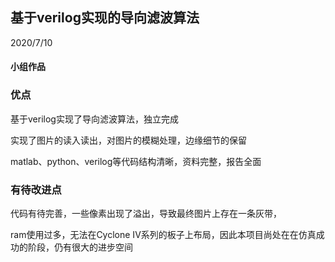 ## 基于verilog实现的导向滤波算法

2020/7/10



#### 小组作品




### 优点

基于verilog实现了导向滤波算法，独立完成

实现了图片的读入读出，对图片的模糊处理，边缘细节的保留

matlab、python、verilog等代码结构清晰，资料完整，报告全面



### 有待改进点

代码有待完善，一些像素出现了溢出，导致最终图片上存在一条灰带，

ram使用过多，无法在Cyclone IV系列的板子上布局，因此本项目尚处在在仿真成功的阶段，仍有很大的进步空间



